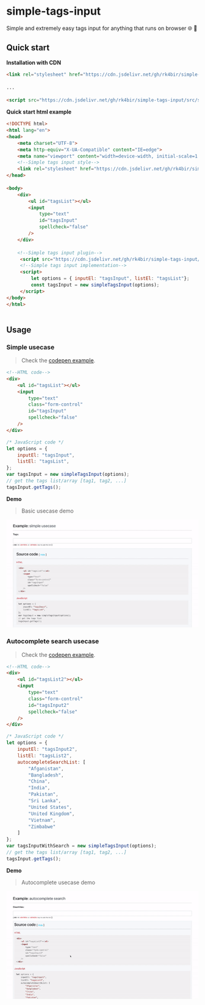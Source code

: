 # simple-tags-input
Simple and extremely easy tags input for anything that runs on browser 🌐 🚀

## Quick start
**Installation with CDN**
```html
<link rel="stylesheet" href="https://cdn.jsdelivr.net/gh/rk4bir/simple-tags-input/src/simple-tag-input.min.css">

...

<script src="https://cdn.jsdelivr.net/gh/rk4bir/simple-tags-input/src/simple-tag-input.min.js"></script>
```

**Quick start html example**
```html
<!DOCTYPE html>
<html lang="en">
<head>
    <meta charset="UTF-8">
    <meta http-equiv="X-UA-Compatible" content="IE=edge">
    <meta name="viewport" content="width=device-width, initial-scale=1.0">
    <!--Simple tags input style-->
    <link rel="stylesheet" href="https://cdn.jsdelivr.net/gh/rk4bir/simple-tags-input/src/simple-tag-input.min.css">
</head>

<body>
    <div>
        <ul id="tagsList"></ul>
        <input 
            type="text" 
            id="tagsInput" 
            spellcheck="false" 
        />
    </div>

    <!--Simple tags input plugin-->
     <script src="https://cdn.jsdelivr.net/gh/rk4bir/simple-tags-input/src/simple-tag-input.min.js"></script>
     <!--Simple tags input implementation-->
     <script>
         let options = { inputEl: "tagsInput", listEl: "tagsList"};
         const tagsInput = new simpleTagsInput(options);
     </script>
</body>
</html>
        
```
## Usage
### Simple usecase
> Check the [codepen example](https://codepen.io/rk4bir/pen/wvpVKEz).
```html
<!--HTML code-->
<div>
    <ul id="tagsList"></ul>
    <input 
        type="text" 
        class="form-control" 
        id="tagsInput" 
        spellcheck="false" 
    />
</div>
```
```javascript
/* JavaScript code */
let options = {
    inputEl: "tagsInput", 
    listEl: "tagsList",
};
var tagsInput = new simpleTagsInput(options);
// get the tags list/array [tag1, tag2, ...]
tagsInput.getTags();
```

**Demo**
> Basic usecase demo

![basic-demo](./example/media/basic-demo.gif)


### Autocomplete search usecase
> Check the [codepen example](https://codepen.io/rk4bir/pen/QWaejYg).
```html
<!--HTML code-->
<div>
    <ul id="tagsList2"></ul>
    <input 
        type="text" 
        class="form-control" 
        id="tagsInput2" 
        spellcheck="false" 
    />
</div>
```
```javascript
/* JavaScript code */
let options = {
    inputEl: "tagsInput2", 
    listEl: "tagsList2",
    autocompleteSearchList: [
        "Afganistan", 
        "Bangladesh", 
        "China", 
        "India", 
        "Pakistan", 
        "Sri Lanka", 
        "United States", 
        "United Kingdom", 
        "Vietnam", 
        "Zimbabwe"
    ]
};
var tagsInputWithSearch = new simpleTagsInput(options);
// get the tags list/array [tag1, tag2, ...]
tagsInput.getTags();
```

**Demo**
> Autocomplete usecase demo

![basic-demo](./example/media/autocomplete-demo.gif)